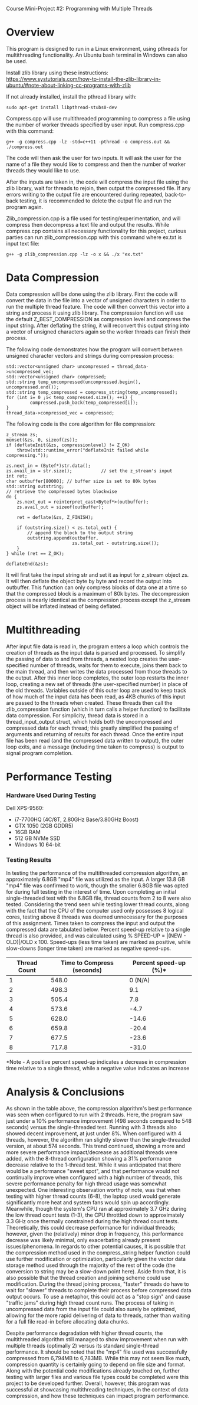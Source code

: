 Course Mini-Project #2: Programming with Multiple Threads

# Overview

This program is designed to run in a Linux environment, using pthreads for multithreading functionality. An Ubuntu bash terminal in Windows can also be used.

Install zlib library using these instructions: https://www.systutorials.com/how-to-install-the-zlib-library-in-ubuntu/#note-about-linking-cc-programs-with-zlib

If not already installed, install the pthread library with:
```
sudo apt-get install libpthread-stubs0-dev
```
Compress.cpp will use multithreaded programming to compress a file using the number of worker threads specified by user input. Run compress.cpp with this command:

```
g++ -g compress.cpp -lz -std=c++11 -pthread -o compress.out && ./compress.out
```
The code will then ask the user for two inputs. It will ask the user for the name of a file they would like to compress and then the number of worker threads they would like to use.

After the inputs are taken in, the code will compress the input file using the zlib library, wait for threads to rejoin, then output the compressed file. If any errors writing to the output file are encountered during repeated, back-to-back testing, it is recommended to delete the output file and run the program again.

Zlib_compression.cpp is a file used for testing/experimentation, and will compress then decompress a text file and output the results. While compress.cpp contains all necessary functionality for this project, curious parties can run zlib_compression.cpp with this command where ex.txt is input text file:

```
g++ -g zlib_compression.cpp -lz -o x && ./x "ex.txt"
```

# Data Compression

Data compression will be done using the zlib library. First the code will convert the data in the file into a vector of unsigned characters in order to run the multiple thread feature. The code will then convert this vector into a string and process it using zlib library. The compression function will use the default Z_BEST_COMPRESSION as compression level and compress the input string. After deflating the string, it will reconvert this output string into a vector of unsigned characters again so the worker threads can finish their process.

The following code demonstrates how the program will convert between unsigned character vectors and strings during compression process:

```
std::vector<unsigned char> uncompressed = thread_data->uncompressed_vec;
std::vector<unsigned char> compressed;
std::string temp_uncompressed(uncompressed.begin(), uncompressed.end());
std::string temp_compressed = compress_string(temp_uncompressed);
for (int i= 0 ;i< temp_compressed.size(); ++i) {
         compressed.push_back(temp_compressed[i]);
}
thread_data->compressed_vec = compressed;
```

The following code is the core algorithm for file compression:

```
z_stream zs;                       
memset(&zs, 0, sizeof(zs));
if (deflateInit(&zs, compressionlevel) != Z_OK)
    throw(std::runtime_error("deflateInit failed while compressing."));

zs.next_in = (Bytef*)str.data();
zs.avail_in = str.size();           // set the z_stream's input
int ret;
char outbuffer[80000]; // buffer size is set to 80k bytes
std::string outstring;
// retrieve the compressed bytes blockwise
do {
    zs.next_out = reinterpret_cast<Bytef*>(outbuffer);
    zs.avail_out = sizeof(outbuffer);

    ret = deflate(&zs, Z_FINISH);

    if (outstring.size() < zs.total_out) {
        // append the block to the output string
        outstring.append(outbuffer,
                         zs.total_out - outstring.size());
    }
} while (ret == Z_OK);

deflateEnd(&zs);
```

It will first take the input string str and set it as input for z_stream object zs. It will then deflate the object byte by byte and record the output into outbuffer. This function can only compress blocks of data one at a time so that the compressed block is a maximum of 80k bytes. The decompression process is nearly identical as the compression process except the z_stream object will be inflated instead of being deflated.

# Multithreading

After input file data is read in, the program enters a loop which controls the creation of threads as the input data is parsed and processed. To simplify the passing of data to and from threads, a nested loop creates the user-specified number of threads, waits for them to execute, joins them back to the main thread, and then writes the data processed from those threads to the output. After this inner loop completes, the outer loop restarts the inner loop, creating a new set of threads (the user-specified number) in place of the old threads. Variables outside of this outer loop are used to keep track of how much of the input data has been read, as 4KB chunks of this input are passed to the threads when created. These threads then call the zlib_compression function (which in turn calls a helper function) to facilitate data compression. For simplicity, thread data is stored in a thread_input_output struct, which holds both the uncompressed and compressed data for each thread; this greatly simplified the passing of arguments and returning of results for each thread. Once the entire input file has been read (and the compressed data written to output), the outer loop exits, and a message (including time taken to compress) is output to signal program completion.

# Performance Testing

### Hardware Used During Testing

Dell XPS-9560:
* i7-7700HQ (4C/8T, 2.80GHz Base/3.80GHz Boost)
* GTX 1050 (2GB GDDR5)
* 16GB RAM
* 512 GB NVMe SSD
* Windows 10 64-bit

### Testing Results

In testing the performance of the multithreaded compression algorithm, an approximately 6.8GB "mp4" file was utilized as the input. A larger 13.8 GB "mp4" file was confirmed to work, though the smaller 6.8GB file was opted for during full testing in the interest of time. Upon completing an initial single-threaded test with the 6.8GB file, thread counts from 2 to 8 were also tested. Considering the trend seen while testing lower thread counts, along with the fact that the CPU of the computer used only possesses 8 logical cores, testing above 8 threads was deemed unnecessary for the purposes of this assignment. Times taken to compress the input and output the compressed data are tabulated below. Percent speed-up relative to a single thread is also provided, and was calculated using % SPEED-UP = |(NEW - OLD)|/OLD x 100. Speed-ups (less time taken) are marked as positive, while slow-downs (longer time taken) are marked as negative speed-ups.

Thread Count | Time to Compress (seconds) | Percent speed-up (%)*
------------ | ------------- | -------------
1 | 548.0 | 0 (N/A)
2 | 498.3 | 9.1
3 | 505.4 | 7.8
4 | 573.6 | -4.7
5 | 628.0 | -14.6
6 | 659.8 | -20.4
7 | 677.5 | -23.6
8 | 717.8 | -31.0

*Note - A positive percent speed-up indicates a decrease in compression time relative to a single thread, while a negative value indicates an increase

# Analysis & Conclusions

As shown in the table above, the compression algorithm's best performance was seen when configured to run with 2 threads. Here, the program saw just under a 10% performance improvement (498 seconds compared to 548 seconds) versus the single-threaded test. Running with 3 threads also showed decent improvement, at just under 8%. When configured with 4 threads, however, the algorithm ran slightly slower than the single-threaded version, at about 574 seconds. This trend continued, showing a more and more severe performance impact/decrease as additional threads were added, with the 8-thread configuration showing a 31% performance decrease relative to the 1-thread test. While it was anticipated that there would be a performance "sweet spot", and that performance would not continually improve when configured with a high number of threads, this severe performance penalty for high thread usage was somewhat unexpected. One interesting observation worthy of note, was that when testing with higher thread counts (6-8), the laptop used would generate significantly more heat and system fans would spin up accordingly. Meanwhile, though the system's CPU ran at approximately 3.7 GHz during the low thread count tests (1-3), the CPU throttled down to approximately 3.3 GHz once thermally constrained during the high thread count tests. Theoretically, this could decrease performance for individual threads; however, given the (relatively) minor drop in frequency, this performance decrease was likely minimal, only exacerbating already present issues/phenomena. In regards to other potential causes, it is possible that the compression method used in the compress_string helper function could use further modification or optimization, particularly given the vector<unsigned char> data storage method used through the majority of the rest of the code (the conversion to string may be a slow-down point here). Aside from that, it is also possible that the thread creation and joining scheme could use modification. During the thread joining process, "faster" threads do have to wait for "slower" threads to complete their process before compressed data output occurs. To use a metaphor, this could act as a "stop sign" and cause "traffic jams" during high thread count runs. The process of taking in uncompressed data from the input file could also surely be optimized, allowing for the more rapid delivering of data to threads, rather than waiting for a full file read-in before allocating data chunks.

Despite performance degradation with higher thread counts, the multithreaded algorithm still managed to show improvement when run with multiple threads (optimally 2) versus its standard single-thread performance. It should be noted that the "mp4" file used was successfully compressed from 6,794MB to 6,783MB. While this may not seem like much, compression quantity is certainly going to depend on file size and format. Along with the potential code modifications already touched on, further testing with larger files and various file types could be completed were this project to be developed further. Overall, however, this program was successful at showcasing multithreading techniques, in the context of data compression, and how these techniques can impact program performance.
